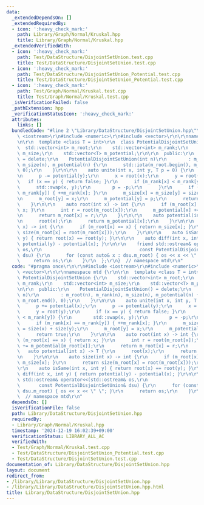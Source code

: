 ```yaml
---
data:
  _extendedDependsOn: []
  _extendedRequiredBy:
  - icon: ':heavy_check_mark:'
    path: Library/Graph/Normal/Kruskal.hpp
    title: Library/Graph/Normal/Kruskal.hpp
  _extendedVerifiedWith:
  - icon: ':heavy_check_mark:'
    path: Test/DataStructure/DisjointSetUnion.test.cpp
    title: Test/DataStructure/DisjointSetUnion.test.cpp
  - icon: ':heavy_check_mark:'
    path: Test/DataStructure/DisjointSetUnion_Potential.test.cpp
    title: Test/DataStructure/DisjointSetUnion_Potential.test.cpp
  - icon: ':heavy_check_mark:'
    path: Test/Graph/Normal/Kruskal.test.cpp
    title: Test/Graph/Normal/Kruskal.test.cpp
  _isVerificationFailed: false
  _pathExtension: hpp
  _verificationStatusIcon: ':heavy_check_mark:'
  attributes:
    links: []
  bundledCode: "#line 2 \"Library/DataStructure/DisjointSetUnion.hpp\"\n\r\n#include\
    \ <iostream>\r\n#include <numeric>\r\n#include <vector>\r\n\r\nnamespace mtd {\r\
    \n\r\n  template <class T = int>\r\n  class PotentialDisjointSetUnion {\r\n  \
    \  std::vector<int> m_root;\r\n    std::vector<int> m_rank;\r\n    std::vector<int>\
    \ m_size;\r\n    std::vector<T> m_potential;\r\n\r\n  public:\r\n    PotentialDisjointSetUnion()\
    \ = delete;\r\n    PotentialDisjointSetUnion(int n)\r\n        : m_root(n), m_rank(n),\
    \ m_size(n), m_potential(n) {\r\n      std::iota(m_root.begin(), m_root.end(),\
    \ 0);\r\n    }\r\n\r\n    auto unite(int x, int y, T p = 0) {\r\n      p += potential(x);\r\
    \n      p -= potential(y);\r\n      x = root(x);\r\n      y = root(y);\r\n   \
    \   if (x == y) { return false; }\r\n      if (m_rank[x] < m_rank[y]) {\r\n  \
    \      std::swap(x, y);\r\n        p = -p;\r\n      }\r\n      if (m_rank[x] ==\
    \ m_rank[y]) { ++m_rank[x]; }\r\n      m_size[x] = m_size[y] = size(x) + size(y);\r\
    \n      m_root[y] = x;\r\n      m_potential[y] = p;\r\n      return true;\r\n\
    \    }\r\n\r\n    auto root(int x) -> int {\r\n      if (m_root[x] == x) { return\
    \ x; }\r\n      int r = root(m_root[x]);\r\n      m_potential[x] += m_potential[m_root[x]];\r\
    \n      return m_root[x] = r;\r\n    }\r\n\r\n    auto potential(int x) -> T {\r\
    \n      root(x);\r\n      return m_potential[x];\r\n    }\r\n\r\n    auto size(int\
    \ x) -> int {\r\n      if (m_root[x] == x) { return m_size[x]; }\r\n      return\
    \ size(m_root[x] = root(m_root[x]));\r\n    }\r\n\r\n    auto isSame(int x, int\
    \ y) { return root(x) == root(y); }\r\n\r\n    auto diff(int x, int y) { return\
    \ potential(y) - potential(x); }\r\n\r\n    friend std::ostream& operator<<(std::ostream&\
    \ os,\r\n                                    const PotentialDisjointSetUnion&\
    \ dsu) {\r\n      for (const auto& x : dsu.m_root) { os << x << \" \"; }\r\n \
    \     return os;\r\n    }\r\n  };\r\n}  // namespace mtd\r\n"
  code: "#pragma once\r\n\r\n#include <iostream>\r\n#include <numeric>\r\n#include\
    \ <vector>\r\n\r\nnamespace mtd {\r\n\r\n  template <class T = int>\r\n  class\
    \ PotentialDisjointSetUnion {\r\n    std::vector<int> m_root;\r\n    std::vector<int>\
    \ m_rank;\r\n    std::vector<int> m_size;\r\n    std::vector<T> m_potential;\r\
    \n\r\n  public:\r\n    PotentialDisjointSetUnion() = delete;\r\n    PotentialDisjointSetUnion(int\
    \ n)\r\n        : m_root(n), m_rank(n), m_size(n), m_potential(n) {\r\n      std::iota(m_root.begin(),\
    \ m_root.end(), 0);\r\n    }\r\n\r\n    auto unite(int x, int y, T p = 0) {\r\n\
    \      p += potential(x);\r\n      p -= potential(y);\r\n      x = root(x);\r\n\
    \      y = root(y);\r\n      if (x == y) { return false; }\r\n      if (m_rank[x]\
    \ < m_rank[y]) {\r\n        std::swap(x, y);\r\n        p = -p;\r\n      }\r\n\
    \      if (m_rank[x] == m_rank[y]) { ++m_rank[x]; }\r\n      m_size[x] = m_size[y]\
    \ = size(x) + size(y);\r\n      m_root[y] = x;\r\n      m_potential[y] = p;\r\n\
    \      return true;\r\n    }\r\n\r\n    auto root(int x) -> int {\r\n      if\
    \ (m_root[x] == x) { return x; }\r\n      int r = root(m_root[x]);\r\n      m_potential[x]\
    \ += m_potential[m_root[x]];\r\n      return m_root[x] = r;\r\n    }\r\n\r\n \
    \   auto potential(int x) -> T {\r\n      root(x);\r\n      return m_potential[x];\r\
    \n    }\r\n\r\n    auto size(int x) -> int {\r\n      if (m_root[x] == x) { return\
    \ m_size[x]; }\r\n      return size(m_root[x] = root(m_root[x]));\r\n    }\r\n\
    \r\n    auto isSame(int x, int y) { return root(x) == root(y); }\r\n\r\n    auto\
    \ diff(int x, int y) { return potential(y) - potential(x); }\r\n\r\n    friend\
    \ std::ostream& operator<<(std::ostream& os,\r\n                             \
    \       const PotentialDisjointSetUnion& dsu) {\r\n      for (const auto& x :\
    \ dsu.m_root) { os << x << \" \"; }\r\n      return os;\r\n    }\r\n  };\r\n}\
    \  // namespace mtd\r\n"
  dependsOn: []
  isVerificationFile: false
  path: Library/DataStructure/DisjointSetUnion.hpp
  requiredBy:
  - Library/Graph/Normal/Kruskal.hpp
  timestamp: '2024-12-19 16:02:39+09:00'
  verificationStatus: LIBRARY_ALL_AC
  verifiedWith:
  - Test/Graph/Normal/Kruskal.test.cpp
  - Test/DataStructure/DisjointSetUnion_Potential.test.cpp
  - Test/DataStructure/DisjointSetUnion.test.cpp
documentation_of: Library/DataStructure/DisjointSetUnion.hpp
layout: document
redirect_from:
- /library/Library/DataStructure/DisjointSetUnion.hpp
- /library/Library/DataStructure/DisjointSetUnion.hpp.html
title: Library/DataStructure/DisjointSetUnion.hpp
---
```

